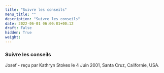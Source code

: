 ```yaml
---
title: "Suivre les conseils"
menu_title: ""
description: "Suivre les conseils"
date: 2022-06-01 06:00:01+00:12
draft: False
hidden: True
weight:
---
```

### Suivre les conseils

Josef - reçu par Kathryn Stokes le 4 Juin 2001, Santa Cruz, Californie, USA.
